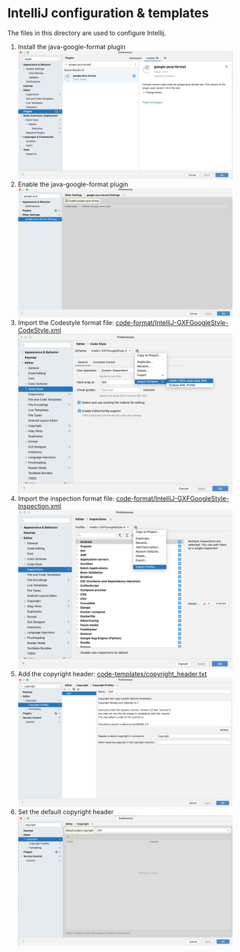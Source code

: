 # IntelliJ configuration & templates

The files in this directory are used to configure Intellij.

1. Install the java-google-format plugin
   ![Alt text](screenshots/1.%20install%20plugin.png)
2. Enable the java-google-format plugin
   ![Alt text](screenshots/2.%20enable%20plugin.png)
3. Import the Codestyle format file: [code-format/IntelliJ-GXFGoogleStyle-CodeStyle.xml](code-format/IntelliJ-GXFGoogleStyle-CodeStyle.xml)
   ![Alt text](screenshots/3.%20import%20codestyle.png)
4. Import the inspection format file: [code-format/IntelliJ-GXFGoogleStyle-Inspection.xml](code-format/IntelliJ-GXFGoogleStyle-Inspection.xml)
   ![Alt text](screenshots/4.%20import%20Inspection.png)
5. Add the copyright header: [code-templates/copyright_header.txt](code-templates/copyright_header.txt)
   ![Alt text](screenshots/5.%20add%20copyright.png)
6. Set the default copyright header
   ![Alt text](screenshots/6.%20set%20default%20copyright.png)
